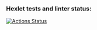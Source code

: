 ### Hexlet tests and linter status:
[![Actions Status](https://github.com/seanches/data-analytics-project-92/workflows/hexlet-check/badge.svg)](https://github.com/seanches/data-analytics-project-92/actions)